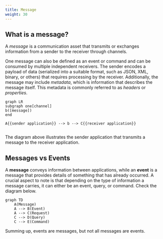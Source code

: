 ```yaml
---
title: Message
weight: 30
---
```


## What is a message?
A _message_ is a communication asset that transmits or exchanges information from a sender to the receiver through channels.

One message can also be defined as an event or command and can be consumed by multiple independent receivers. The sender encodes a payload of data (serialized into a suitable format, such as JSON, XML, binary, or others) that requires processing by the receiver. Additionally, the message may include _metadata_, which is information that describes the message itself. This metadata is commonly referred to as _headers_ or _properties_.

``` mermaid
graph LR
subgraph one[channel]
b([message])
end

A{{sender application}} --> b --> C{{receiver application}}
  
```

The diagram above illustrates the sender application that transmits a message to the receiver application.

## Messages vs Events
A **message** conveys information between applications, while an **event** is a message that provides details of something that has already occurred. A crucial aspect to note is that depending on the type of information a message carries, it can either be an event, query, or command. Check the diagram below.

``` mermaid
graph TD
    A(Message)
    A --> B(Event)
    A --> C(Request)
    C --> D(Query)
    C --> E(Command)
```

Summing up, events are messages, but not all messages are events.
